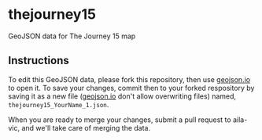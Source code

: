 # thejourney15
GeoJSON data for The Journey 15 map

Instructions
---
To edit this GeoJSON data, please fork this repository, then use [geojson.io](http://geojson.io) to open it. To save your changes, commit then to your forked respository by saving it as a new file ([geojson.io](http://geojson.io) don't allow overwriting files) named, `thejourney15_YourName_1.json`.

When you are ready to merge your changes, submit a pull request to aila-vic, and we'll take care of merging the data.
